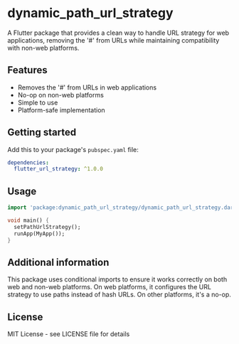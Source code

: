 # dynamic_path_url_strategy

A Flutter package that provides a clean way to handle URL strategy for web applications, removing the '#' from URLs while maintaining compatibility with non-web platforms.

## Features

- Removes the '#' from URLs in web applications
- No-op on non-web platforms
- Simple to use
- Platform-safe implementation

## Getting started

Add this to your package's `pubspec.yaml` file:

```yaml
dependencies:
  flutter_url_strategy: ^1.0.0
```

## Usage

```dart
import 'package:dynamic_path_url_strategy/dynamic_path_url_strategy.dart';

void main() {
  setPathUrlStrategy();
  runApp(MyApp());
}
```

## Additional information

This package uses conditional imports to ensure it works correctly on both web and non-web platforms. On web platforms, it configures the URL strategy to use paths instead of hash URLs. On other platforms, it's a no-op.

## License

MIT License - see LICENSE file for details